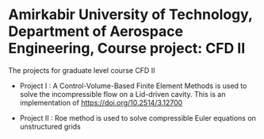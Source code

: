 # Amirkabir University of Technology, Department of Aerospace Engineering, Course project: CFD II
The projects for graduate level course CFD II

- Project I : A Control-Volume-Based Finite Element Methods is used to solve the incompressible flow on a Lid-driven cavity. This is an implementation of https://doi.org/10.2514/3.12700

- Project II : Roe method is used to solve compressible Euler equations on unstructured grids
